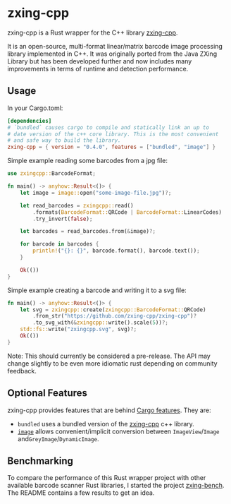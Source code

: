 # zxing-cpp

zxing-cpp is a Rust wrapper for the C++ library [zxing-cpp](https://github.com/zxing-cpp/zxing-cpp).

It is an open-source, multi-format linear/matrix barcode image processing library implemented in C++.
It was originally ported from the Java ZXing Library but has been developed further and now includes
many improvements in terms of runtime and detection performance.

## Usage

In your Cargo.toml:

```toml
[dependencies]
# `bundled` causes cargo to compile and statically link an up to
# date version of the c++ core library. This is the most convenient
# and safe way to build the library.
zxing-cpp = { version = "0.4.0", features = ["bundled", "image"] }
```

Simple example reading some barcodes from a jpg file:

```rust
use zxingcpp::BarcodeFormat;

fn main() -> anyhow::Result<()> {
	let image = image::open("some-image-file.jpg")?;

	let read_barcodes = zxingcpp::read()
		.formats(BarcodeFormat::QRCode | BarcodeFormat::LinearCodes)
		.try_invert(false);

	let barcodes = read_barcodes.from(&image)?;

	for barcode in barcodes {
		println!("{}: {}", barcode.format(), barcode.text());
	}

	Ok(())
}
```

Simple example creating a barcode and writing it to a svg file:

```rust
fn main() -> anyhow::Result<()> {
	let svg = zxingcpp::create(zxingcpp::BarcodeFormat::QRCode)
		.from_str("https://github.com/zxing-cpp/zxing-cpp")?
		.to_svg_with(&zxingcpp::write().scale(5))?;
	std::fs::write("zxingcpp.svg", svg)?;
	Ok(())
}
```

Note: This should currently be considered a pre-release. The API may change slightly to be even more
idiomatic rust depending on community feedback.

## Optional Features

zxing-cpp provides features that are behind [Cargo features](https://doc.rust-lang.org/cargo/reference/manifest.html#the-features-section).
They are:

* `bundled` uses a bundled version of the [zxing-cpp](https://github.com/zxing-cpp/zxing-cpp) c++ library.
* [`image`](https://crates.io/crates/image) allows convenient/implicit conversion between `ImageView`/`Image` and`GreyImage`/`DynamicImage`.

## Benchmarking

To compare the performance of this Rust wrapper project with other available barcode scanner Rust libraries,
I started the project [zxing-bench](https://github.com/axxel/zxing-bench). The README contains a few
results to get an idea.
